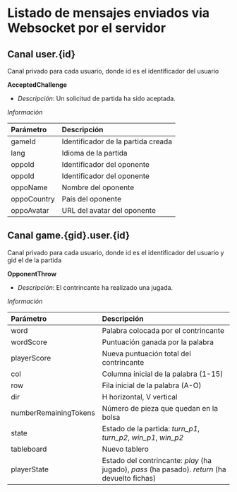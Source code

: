 # Listado de mensajes enviados via Websocket por el servidor

## Canal user.{id}

Canal privado para cada usuario, donde id es el identificador del usuario

**AcceptedChallenge**

- *Descripción*: Un solicitud de partida ha sido aceptada.

*Información*

|  Parámetro   |  Descripción  |
| :----------  | :------------ |
| gameId       | Identificador de la partida creada |
| lang         | Idioma de la partida |
| oppoId       | Identificador del oponente |
| oppoId       | Identificador del oponente |
| oppoName     | Nombre del oponente
| oppoCountry  | País del oponente |
| oppoAvatar   | URL del avatar del oponente  |


## Canal game.{gid}.user.{id}

Canal privado para cada usuario, donde id es el identificador del usuario y gid el de la partida

**OpponentThrow**

- *Descripción*: El contrincante ha realizado una jugada.

*Información*

|  Parámetro    |  Descripción  |
| :----------   | :------------ |
| word          | Palabra colocada por el contrincante |
| wordScore     | Puntuación ganada por la palabra |
| playerScore   | Nueva puntuación total del contrincante |
| col           | Columna inicial de la palabra (1-15) |
| row           | Fila inicial de la palabra (A-O) |
| dir           | H horizontal, V vertical |
| numberRemainingTokens  | Número de pieza que quedan en la bolsa |
| state         | Estado de la partida: *turn_p1*, *turn_p2*, *win_p1*, *win_p2* |
| tableboard    | Nuevo tablero |
| playerState   | Estado del contrincante: _play_ (ha jugado), _pass_ (ha pasado). _return_ (ha devuelto fichas) |

